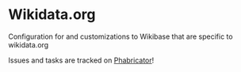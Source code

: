 Wikidata.org
============

Configuration for and customizations to Wikibase that are specific to wikidata.org

Issues and tasks are tracked on [Phabricator](https://phabricator.wikimedia.org/project/view/125/)!
